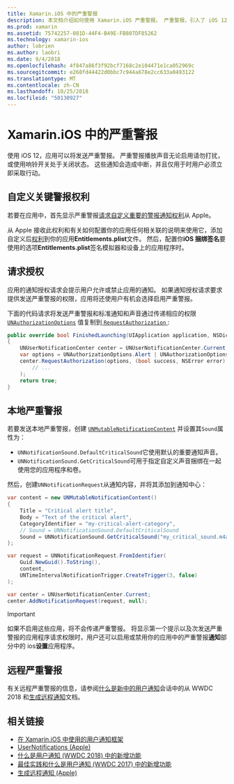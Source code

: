 ```yaml
---
title: Xamarin.iOS 中的严重警报
description: 本文档介绍如何使用 Xamarin.iOS 严重警报。 严重警报，引入了 iOS 12、 播放声音而不考虑请勿打扰是否在上的中断性通知或响铃开关处于关闭状态。
ms.prod: xamarin
ms.assetid: 75742257-081D-44F4-B49E-FB807DF85262
ms.technology: xamarin-ios
author: lobrien
ms.author: laobri
ms.date: 9/4/2018
ms.openlocfilehash: 4f847a86f3f92bcf7168c2e104471e1ca052969c
ms.sourcegitcommit: e268fd44422d0bbc7c944a678e2cc633a0493122
ms.translationtype: MT
ms.contentlocale: zh-CN
ms.lasthandoff: 10/25/2018
ms.locfileid: "50130927"
---
```

# <a name="critical-alerts-in-xamarinios"></a>Xamarin.iOS 中的严重警报

使用 iOS 12，应用可以将发送严重警报。 严重警报播放声音无论启用请勿打扰，或使用响铃开关处于关闭状态。 这些通知会造成中断，并且仅用于时用户必须立即采取行动。

## <a name="custom-critical-alert-entitlement"></a>自定义关键警报权利

若要在应用中，首先显示严重警报[请求自定义重要的警报通知权利](https://developer.apple.com/contact/request/notifications-critical-alerts-entitlement/)从 Apple。

从 Apple 接收此权利和有关如何配置你的应用任何相关联的说明来使用它，添加自定义后[权利](~/ios/deploy-test/provisioning/entitlements.md)到你的应用**Entitlements.plist**文件。 然后，配置你**iOS 捆绑签名**要使用的选项**Entitlements.plist**签名模拟器和设备上的应用程序时。

## <a name="request-authorization"></a>请求授权

应用的通知授权请求会提示用户允许或禁止应用的通知。 如果通知授权请求要求提供发送严重警报的权限，应用将还使用户有机会选择启用严重警报。

下面的代码请求将发送严重警报和标准通知和声音通过传递相应的权限 [`UNAuthorizationOptions`](https://developer.xamarin.com/api/type/UserNotifications.UNAuthorizationOptions/)
值复制到[ `RequestAuthorization` ](https://developer.xamarin.com/api/member/UserNotifications.UNUserNotificationCenter.RequestAuthorization/):

```csharp
public override bool FinishedLaunching(UIApplication application, NSDictionary launchOptions)
{
    UNUserNotificationCenter center = UNUserNotificationCenter.Current;
    var options = UNAuthorizationOptions.Alert | UNAuthorizationOptions.Sound | UNAuthorizationOptions.CriticalAlert;
    center.RequestAuthorization(options, (bool success, NSError error) => {
        // ...
    );
    return true;
}
```

## <a name="local-critical-alerts"></a>本地严重警报

若要发送本地严重警报，创建 [`UNMutableNotificationContent`](https://developer.xamarin.com/api/type/UserNotifications.UNMutableNotificationContent/)
并设置其`Sound`属性为：

- `UNNotificationSound.DefaultCriticalSound`它使用默认的重要通知声音。
- `UNNotificationSound.GetCriticalSound`可用于指定自定义声音捆绑在一起使用您的应用程序和卷。

然后，创建`UNNotificationRequest`从通知内容，并将其添加到通知中心：

```csharp
var content = new UNMutableNotificationContent()
{
    Title = "Critical alert title",
    Body = "Text of the critical alert",
    CategoryIdentifier = "my-critical-alert-category",
    // Sound = UNNotificationSound.DefaultCriticalSound
    Sound = UNNotificationSound.GetCriticalSound("my_critical_sound.m4a", 1.0f)
};

var request = UNNotificationRequest.FromIdentifier(
    Guid.NewGuid().ToString(),
    content,
    UNTimeIntervalNotificationTrigger.CreateTrigger(3, false)
);

var center = UNUserNotificationCenter.Current;
center.AddNotificationRequest(request, null);
```

> [!IMPORTANT]
> 如果不启用这些应用，将不会传递严重警报。 将显示第一个提示以及次发送严重警报的应用程序请求权限时，用户还可以启用或禁用你的应用中的严重警报**通知**部分中的 ios**设置**应用程序。

## <a name="remote-critical-alerts"></a>远程严重警报

有关远程严重警报的信息，请参阅[什么是新中的用户通知](https://developer.apple.com/videos/play/wwdc2018/710/)会话中的从 WWDC 2018 和[生成远程通知](https://developer.apple.com/documentation/usernotifications/setting_up_a_remote_notification_server/generating_a_remote_notification)文档。

## <a name="related-links"></a>相关链接

- [在 Xamarin.iOS 中使用的用户通知框架](~/ios/platform/user-notifications/index.md)
- [UserNotifications (Apple)](https://developer.apple.com/documentation/usernotifications?language=objc)
- [什么是用户通知 (WWDC 2018) 中的新增功能](https://developer.apple.com/videos/play/wwdc2018/710/)
- [最佳实践和什么是用户通知 (WWDC 2017) 中的新增功能](https://developer.apple.com/videos/play/wwdc2017/708/)
- [生成远程通知 (Apple)](https://developer.apple.com/documentation/usernotifications/setting_up_a_remote_notification_server/generating_a_remote_notification)
